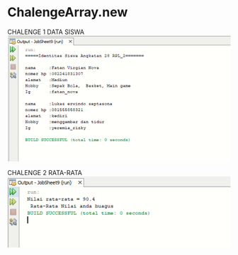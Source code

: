 # ChalengeArray.new

CHALENGE 1 DATA SISWA
![Alt Text](https://github.com/rendiwibawa/ChalengeArray.new/blob/master/Chalenge1array.PNG)

CHALENGE 2 RATA-RATA
![Alt Text](https://github.com/rendiwibawa/ChalengeArray.new/blob/master/Chalenge2array.PNG)
